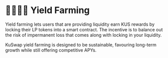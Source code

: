 # 👩‍🌾👨‍🌾 Yield Farming

Yield farming lets users that are providing liquidity earn KUS rewards by locking their LP tokens into a smart contract. The incentive is to balance out the risk of impermanent loss that comes along with locking in your liquidity.

KuSwap yield farming is designed to be sustainable, favouring long-term growth while still offering competitive APYs.

### 

